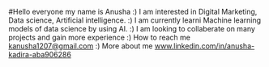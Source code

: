 #Hello everyone my name is Anusha
:) I am interested in Digital Marketing, Data science, Artificial intelligence.
:) I am currently learni Machine learning models of data science by using AI.
:) I am looking to collaberate on many projects and gain more experience
:) How to reach me kanusha1207@gmail.com
:) More about me www.linkedin.com/in/anusha-kadira-aba906286

